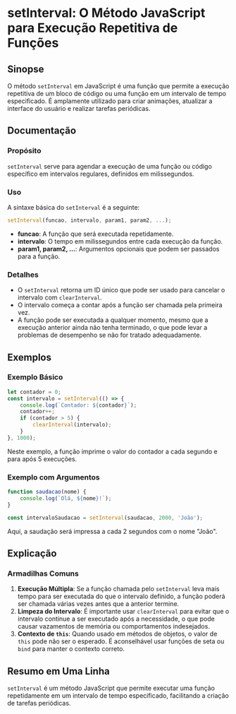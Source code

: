 <!--
Meta Description: # setInterval: O Método JavaScript para Execução Repetitiva de Funções ## Sinopse O método `setInterval` em JavaScript é uma função que permite a exec...
Meta Keywords: função, que, intervalo, setinterval, para
-->

# setInterval: O Método JavaScript para Execução Repetitiva de Funções

## Sinopse
O método `setInterval` em JavaScript é uma função que permite a execução repetitiva de um bloco de código ou uma função em um intervalo de tempo especificado. É amplamente utilizado para criar animações, atualizar a interface do usuário e realizar tarefas periódicas.

## Documentação
### Propósito
`setInterval` serve para agendar a execução de uma função ou código específico em intervalos regulares, definidos em milissegundos.

### Uso
A sintaxe básica do `setInterval` é a seguinte:

```javascript
setInterval(funcao, intervalo, param1, param2, ...);
```

- **funcao**: A função que será executada repetidamente.
- **intervalo**: O tempo em milissegundos entre cada execução da função.
- **param1, param2, ...**: Argumentos opcionais que podem ser passados para a função.

### Detalhes
- O `setInterval` retorna um ID único que pode ser usado para cancelar o intervalo com `clearInterval`.
- O intervalo começa a contar após a função ser chamada pela primeira vez.
- A função pode ser executada a qualquer momento, mesmo que a execução anterior ainda não tenha terminado, o que pode levar a problemas de desempenho se não for tratado adequadamente.

## Exemplos
### Exemplo Básico
```javascript
let contador = 0;
const intervalo = setInterval(() => {
    console.log(`Contador: ${contador}`);
    contador++;
    if (contador > 5) {
        clearInterval(intervalo);
    }
}, 1000);
```
Neste exemplo, a função imprime o valor do contador a cada segundo e para após 5 execuções.

### Exemplo com Argumentos
```javascript
function saudacao(nome) {
    console.log(`Olá, ${nome}!`);
}

const intervaloSaudacao = setInterval(saudacao, 2000, 'João');
```
Aqui, a saudação será impressa a cada 2 segundos com o nome "João".

## Explicação
### Armadilhas Comuns
1. **Execução Múltipla**: Se a função chamada pelo `setInterval` leva mais tempo para ser executada do que o intervalo definido, a função poderá ser chamada várias vezes antes que a anterior termine.
2. **Limpeza do Intervalo**: É importante usar `clearInterval` para evitar que o intervalo continue a ser executado após a necessidade, o que pode causar vazamentos de memória ou comportamentos indesejados.
3. **Contexto de `this`**: Quando usado em métodos de objetos, o valor de `this` pode não ser o esperado. É aconselhável usar funções de seta ou `bind` para manter o contexto correto.

## Resumo em Uma Linha
`setInterval` é um método JavaScript que permite executar uma função repetidamente em um intervalo de tempo especificado, facilitando a criação de tarefas periódicas.